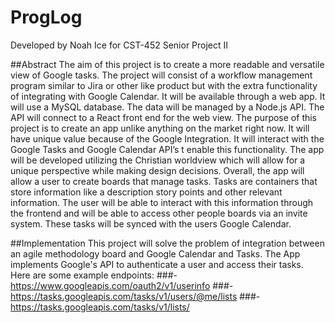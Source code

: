 # ProgLog
Developed by Noah Ice for CST-452 Senior Project II

##Abstract
The aim of this project is to create a more readable and versatile view of Google tasks.
The project will consist of a workflow management program similar to Jira or other like product but with the extra functionality of integrating with Google Calendar. It will be available through a web app. It will use a MySQL database. The data will be managed by a Node.js API. The API will connect to a React front end for the web view. 
The purpose of this project is to create an app unlike anything on the market right now. It will have unique value because of the Google Integration. It will interact with the Google Tasks and Google Calendar API’s t enable this functionality. The app will be developed utilizing the Christian worldview which will allow for a unique perspective while making design decisions.
Overall, the app will allow a user to create boards that manage tasks. Tasks are containers that store information like a description story points and other relevant information. The user will be able to interact with this information through the frontend and will be able to access other people boards via an invite system. These tasks will be synced with the users Google Calendar.

##Implementation
This project will solve the problem of integration between an agile methodology board and Google Calendar and Tasks. The App implements Google's API to authenticate a user and access their tasks. Here are some example endpoints: 
###- https://www.googleapis.com/oauth2/v1/userinfo
###- https://tasks.googleapis.com/tasks/v1/users/@me/lists
###- https://tasks.googleapis.com/tasks/v1/lists/
